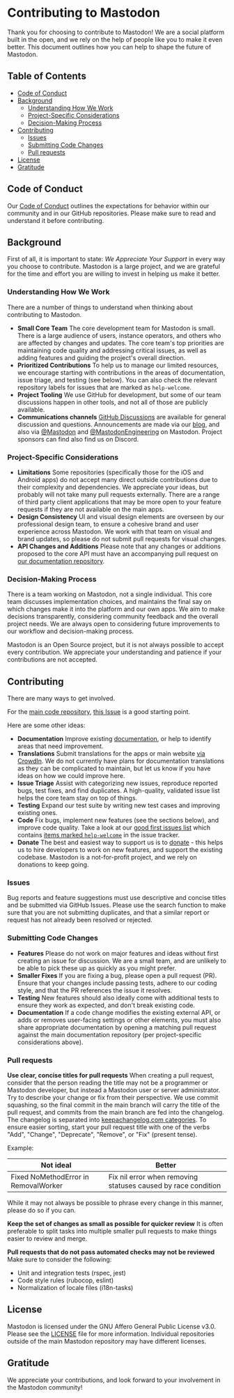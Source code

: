 # Contributing to Mastodon

Thank you for choosing to contribute to Mastodon! We are a social platform built in the open, and we rely on the help of people like you to make it even better. This document outlines how you can help to shape the future of Mastodon.

## Table of Contents

- [Code of Conduct](#code-of-conduct)
- [Background](#background)
  - [Understanding How We Work](#understanding-how-we-work)
  - [Project-Specific Considerations](#project-specific-considerations)
  - [Decision-Making Process](#decision-making-process)
- [Contributing](#contributing)
  - [Issues](#issues)
  - [Submitting Code Changes](#submitting-code-changes)
  - [Pull requests](#pull-requests)
- [License](#license)
- [Gratitude](#gratitude)

## Code of Conduct

Our [Code of Conduct](https://github.com/mastodon/.github/blob/main/CODE_OF_CONDUCT.md) outlines the expectations for behavior within our community and in our GitHub repositories. Please make sure to read and understand it before contributing.

## Background

First of all, it is important to state: *We Appreciate Your Support* in every way you choose to contribute. Mastodon is a large project, and we are grateful for the time and effort you are willing to invest in helping us make it better.

### Understanding How We Work

There are a number of things to understand when thinking about contributing to Mastodon.

- **Small Core Team** The core development team for Mastodon is small. There is a large audience of users, instance operators, and others who are affected by changes and updates. The core team's top priorities are maintaining code quality and addressing critical issues, as well as adding features and guiding the project's overall direction.
- **Prioritized Contributions** To help us to manage our limited resources, we encourage starting with contributions in the areas of documentation, issue triage, and testing (see below). You can also check the relevant repository labels for issues that are marked as `help-welcome`.
- **Project Tooling** We use GitHub for development, but some of our team discussions happen in other tools, and not all of those are publicly available.
- **Communications channels** [GitHub Discussions](https://github.com/mastodon/mastodon/discussions) are available for general discussion and questions. Announcements are made via our [blog](https://blog.joinmastodon.org/), and also via [@Mastodon](https://mastodon.social/@Mastodon) and [@MastodonEngineering](https://mastodon.social/@MastodonEngineering) on Mastodon. Project sponsors can find also find us on Discord.

### Project-Specific Considerations

- **Limitations** Some repositories (specifically those for the iOS and Android apps) do not accept many direct outside contributions due to their complexity and dependencies. We appreciate your ideas, but probably will not take many pull requests externally. There are a range of third party client applications that may be more open to your feature requests if they are not available on the main apps.
- **Design Consistency** UI and visual design elements are overseen by our professional design team, to ensure a cohesive brand and user experience across Mastodon. We work with that team on visual and brand updates, so please do not submit pull requests for visual changes.
- **API Changes and Additions** Please note that any changes or additions proposed to the core API must have an accompanying pull request on [our documentation repository](https://github.com/mastodon/documentation).

### Decision-Making Process

There is a team working on Mastodon, not a single individual. This core team discusses implementation choices, and maintains the final say on which changes make it into the platform and our own apps. We aim to make decisions transparently, considering community feedback and the overall project needs. We are always open to considering future improvements to our workflow and decision-making process.

Mastodon is an Open Source project, but it is not always possible to accept every contribution. We appreciate your understanding and patience if your contributions are not accepted.

## Contributing

There are many ways to get involved.

For the [main code repository](https://github.com/mastodon/documentation), [this Issue](https://github.com/mastodon/mastodon/issues/30167) is a good starting point.

Here are some other ideas:

- **Documentation** Improve existing [documentation](https://github.com/mastodon/documentation), or help to identify areas that need improvement.
- **Translations** Submit translations for the apps or main website [via CrowdIn](https://crowdin.com/projects?q=mastodon#advanced-search). We do not currently have plans for documentation translations as they can be complicated to maintain, but let us know if you have ideas on how we could improve here.
- **Issue Triage** Assist with categorizing new issues, reproduce reported bugs, test fixes, and find duplicates. A high-quality, validated issue list helps the core team stay on top of things.
- **Testing** Expand our test suite by writing new test cases and improving existing ones.
- **Code** Fix bugs, implement new features (see the sections below), and improve code quality. Take a look at our [good first issues list](https://github.com/mastodon/mastodon/labels/help%20welcome) which contains [items marked `help-welcome`](https://github.com/mastodon/mastodon/issues?q=is%3Aopen+is%3Aissue+label%3A%22help+welcome%22+) in the issue tracker.
- **Donate** The best and easiest way to support us is to [donate](https://joinmastodon.org/sponsors) - this helps us to hire developers to work on new features, and support the existing codebase. Mastodon is a not-for-profit project, and we rely on donations to keep going.

### Issues

Bug reports and feature suggestions must use descriptive and concise titles and be submitted via GitHub Issues. Please use the search function to make sure that you are not submitting duplicates, and that a similar report or request has not already been resolved or rejected.

### Submitting Code Changes

- **Features** Please do not work on major features and ideas without first creating an issue for discussion. We are a small team, and are unlikely to be able to pick these up as quickly as you might prefer.
- **Smaller Fixes** If you are fixing a bug, please open a pull request (PR). Ensure that your changes include passing tests, adhere to our coding style, and that the PR references the issue it resolves.
- **Testing** New features should also ideally come with additional tests to ensure they work as expected, and don't break existing code.
- **Documentation** If a code change modifies the existing external API, or adds or removes user-facing settings or other elements, you must also share appropriate documentation by opening a matching pull request against the main documentation repository (per project-specific considerations above).

### Pull requests

**Use clear, concise titles for pull requests** When creating a pull request, consider that the person reading the title may not be a programmer or Mastodon developer, but instead a Mastodon user or server administrator. Try to describe your change or fix from their perspective. We use commit squashing, so the final commit in the main branch will carry the title of the pull request, and commits from the main branch are fed into the changelog. The changelog is separated into [keepachangelog.com categories](https://keepachangelog.com/en/1.1.0/). To ensure easier sorting, start your pull request title with one of the verbs "Add", "Change", "Deprecate", "Remove", or "Fix" (present tense).

Example:

| Not ideal                            | Better                                                        |
| ------------------------------------ | ------------------------------------------------------------- |
| Fixed NoMethodError in RemovalWorker | Fix nil error when removing statuses caused by race condition |

While it may not always be possible to phrase every change in this manner, please do so if you can.

**Keep the set of changes as small as possible for quicker review** It is often preferable to split tasks into multiple smaller pull requests to make things easier to review and merge.

**Pull requests that do not pass automated checks may not be reviewed** Make sure to consider the following:

- Unit and integration tests (rspec, jest)
- Code style rules (rubocop, eslint)
- Normalization of locale files (i18n-tasks)

## License

Mastodon is licensed under the GNU Affero General Public License v3.0. Please see the [LICENSE](https://github.com/mastodon/mastodon/blob/main/LICENSE) file for more information. Individual repositories outside of the main Mastodon repository may have different licenses.

## Gratitude

We appreciate your contributions, and look forward to your involvement in the Mastodon community!
